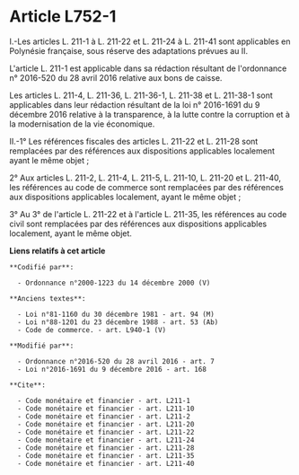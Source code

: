 # Article L752-1

I.-Les articles L. 211-1 à L. 211-22 et L. 211-24 à L. 211-41 sont applicables en Polynésie française, sous réserve des
adaptations prévues au II.

L'article L. 211-1 est applicable dans sa rédaction résultant de l'ordonnance n° 2016-520 du 28 avril 2016 relative aux bons
de caisse. 

Les articles L. 211-4, L. 211-36, L. 211-36-1, L. 211-38 et L. 211-38-1 sont applicables dans leur rédaction résultant de la
loi n° 2016-1691 du 9 décembre 2016 relative à la transparence, à la lutte contre la corruption et à la modernisation de la
vie économique. 

II.-1° Les références fiscales des articles L. 211-22 et L. 211-28 sont remplacées par des références aux dispositions
applicables localement ayant le même objet ; 

2° Aux articles L. 211-2, L. 211-4, L. 211-5, 
L. 211-10, 
L. 211-20 et L. 211-40, les références au code de commerce sont remplacées par des références aux dispositions applicables
localement, ayant le même objet ; 

3° Au 3° de l'article L. 211-22 et à l'article L. 211-35, les références au code civil sont remplacées par des références aux
dispositions applicables localement, ayant le même objet.

**Liens relatifs à cet article**

	**Codifié par**:

	  - Ordonnance n°2000-1223 du 14 décembre 2000 (V)

	**Anciens textes**:

	  - Loi n°81-1160 du 30 décembre 1981 - art. 94 (M)
	  - Loi n°88-1201 du 23 décembre 1988 - art. 53 (Ab)
	  - Code de commerce. - art. L940-1 (V)

	**Modifié par**:

	  - Ordonnance n°2016-520 du 28 avril 2016 - art. 7
	  - Loi n°2016-1691 du 9 décembre 2016 - art. 168

	**Cite**:

	  - Code monétaire et financier - art. L211-1
	  - Code monétaire et financier - art. L211-10
	  - Code monétaire et financier - art. L211-2
	  - Code monétaire et financier - art. L211-20
	  - Code monétaire et financier - art. L211-22
	  - Code monétaire et financier - art. L211-24
	  - Code monétaire et financier - art. L211-28
	  - Code monétaire et financier - art. L211-35
	  - Code monétaire et financier - art. L211-40
